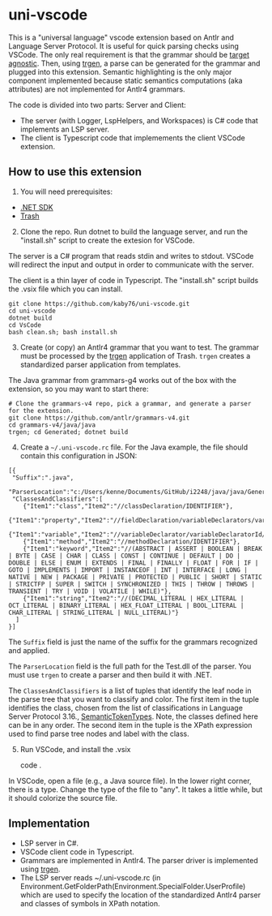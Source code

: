 # uni-vscode

This is a "universal language" vscode extension based on Antlr
and Language Server Protocol. It is useful for quick parsing checks
using VSCode. The only real requirement is that the grammar should be
[target agnostic](https://github.com/antlr/antlr4/blob/master/doc/python-target.md#target-agnostic-grammars).
Then, using [trgen](https://github.com/kaby76/Domemtech.Trash/tree/main/trgen),
a parse can be generated for the grammar and plugged into
this extension. Semantic highlighting is the only major component implemented
because static semantics computations (aka attributes) are not implemented
for Antlr4 grammars.

The code is divided into two parts:
Server and Client:

* The server (with Logger, LspHelpers, and Workspaces) is C# code that
implements an LSP server.
* The client is Typescript code that implemements the client VSCode
extension.

## How to use this extension

1) You will need prerequisites:

* [.NET SDK](https://dotnet.microsoft.com/)
* [Trash](https://github.com/kaby76/Domemtech.Trash#install)

2) Clone the repo. Run dotnet to build the language server, and run the "install.sh" script
to create the extesion for VSCode.

The server is a
C# program that reads stdin and writes to stdout. VSCode will redirect the input and output
in order to communicate with the server.

The client is a thin layer of code in Typescript. The "install.sh" script builds the
.vsix file which you can install.

    git clone https://github.com/kaby76/uni-vscode.git
    cd uni-vscode
    dotnet build
    cd VsCode
    bash clean.sh; bash install.sh

3) Create (or copy) an Antlr4 grammar that you want to test.
The grammar must be processed by the
[trgen](https://github.com/kaby76/Domemtech.Trash/tree/main/trgen) application of Trash.
`trgen` creates a standardized parser application from templates.

The Java grammar from grammars-g4 works out of the box with the extension, so you may want to
start there:

    # Clone the grammars-v4 repo, pick a grammar, and generate a parser for the extension.
    git clone https://github.com/antlr/grammars-v4.git
    cd grammars-v4/java/java
    trgen; cd Generated; dotnet build

4) Create a `~/.uni-vscode.rc` file. For the Java example, the file should contain this
configuration in JSON:

```
[{
 "Suffix":".java",
 "ParserLocation":"c:/Users/kenne/Documents/GitHub/i2248/java/java/Generated/bin/Debug/net5.0/Test.dll",
 "ClassesAndClassifiers":[
    {"Item1":"class","Item2":"//classDeclaration/IDENTIFIER"},
    {"Item1":"property","Item2":"//fieldDeclaration/variableDeclarators/variableDeclarator/variableDeclaratorId/IDENTIFIER"},
    {"Item1":"variable","Item2":"//variableDeclarator/variableDeclaratorId/IDENTIFIER"},
    {"Item1":"method","Item2":"//methodDeclaration/IDENTIFIER"},
    {"Item1":"keyword","Item2":"//(ABSTRACT | ASSERT | BOOLEAN | BREAK | BYTE | CASE | CHAR | CLASS | CONST | CONTINUE | DEFAULT | DO | DOUBLE | ELSE | ENUM | EXTENDS | FINAL | FINALLY | FLOAT | FOR | IF | GOTO | IMPLEMENTS | IMPORT | INSTANCEOF | INT | INTERFACE | LONG | NATIVE | NEW | PACKAGE | PRIVATE | PROTECTED | PUBLIC | SHORT | STATIC | STRICTFP | SUPER | SWITCH | SYNCHRONIZED | THIS | THROW | THROWS | TRANSIENT | TRY | VOID | VOLATILE | WHILE)"},
    {"Item1":"string","Item2":"//(DECIMAL_LITERAL | HEX_LITERAL | OCT_LITERAL | BINARY_LITERAL | HEX_FLOAT_LITERAL | BOOL_LITERAL | CHAR_LITERAL | STRING_LITERAL | NULL_LITERAL)"}
  ]
}]
```

The `Suffix` field is just the name of the suffix for the grammars
recognized and applied.

The `ParserLocation` field is the full path for the Test.dll of the parser.
You must use `trgen` to create a parser and then build it with .NET.

The `ClassesAndClassifiers` is a list of tuples that identify the
leaf node in the parse tree that you want to classify and color.
The first item in the tuple identifies the class, chosen from the list of classifications
in Language Server Protocol 3.16.,
[SemanticTokenTypes](https://microsoft.github.io/language-server-protocol/specifications/specification-current/#textDocument_semanticTokens). Note, the classes defined here
can be in any order. The second item in the tuple is
the XPath expression used to find parse tree nodes and label with the class.


5) Run VSCode, and install the .vsix 

    code .
    
In VSCode, open a file (e.g., a Java source file). In the lower right corner, there is a type. Change
the type of the file to "any". It takes a little while, but it should colorize the source file.

## Implementation

* LSP server in C#.
* VSCode client code in Typescript.
* Grammars are implemented in Antlr4. The parser driver is implemented
using [trgen](https://github.com/kaby76/Domemtech.Trash/tree/main/trgen).
* The LSP server reads ~/.uni-vscode.rc
(in Environment.GetFolderPath(Environment.SpecialFolder.UserProfile) which
are used to specify the location of the standardized Antlr4 parser and
classes of symbols in XPath notation.
